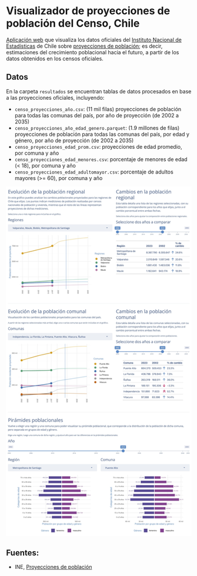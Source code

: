 
# Visualizador de proyecciones de población del Censo, Chile

[Aplicación web](https://bastianoleah.shinyapps.io/censo_proyecciones/) que visualiza los datos oficiales del [Instituto Nacional de Estadísticas](https://www.ine.gob.cl) de Chile sobre [proyecciones de población](https://www.ine.gob.cl/estadisticas/sociales/demografia-y-vitales/proyecciones-de-poblacion); es decir, estimaciones del crecimiento poblacional hacia el futuro, a partir de los datos obtenidos en los censos oficiales.

## Datos
En la carpeta `resultados` se encuentran tablas de datos procesados en base a las proyecciones oficiales, incluyendo:

- `censo_proyecciones_año.csv`: (11 mil filas) proyecciones de población para todas las comunas del país, por año de proyección (de 2002 a 2035)
- `censo_proyecciones_año_edad_genero.parquet`: (1.9 millones de filas) proyecciones de población para todas las comunas del país, por edad y género, por año de proyección (de 2002 a 2035) 
- `censo_proyecciones_edad_prom.csv`: proyecciones de edad promedio, por comuna y año
- `censo_proyecciones_edad_menores.csv`: porcentaje de menores de edad (< 18), por comuna y año
- `censo_proyecciones_edad_adultomayor.csv`: porcentaje de adultos mayores (>= 60), por comuna y año



[![Proyecciones de población Censo](otros/pantallazo_censo_proyecciones.jpg "Proyecciones de población Censo")](https://bastianoleah.shinyapps.io/censo_proyecciones/)



## Fuentes:
- INE, [Proyecciones de población](https://www.ine.gob.cl/estadisticas/sociales/demografia-y-vitales/proyecciones-de-poblacion)